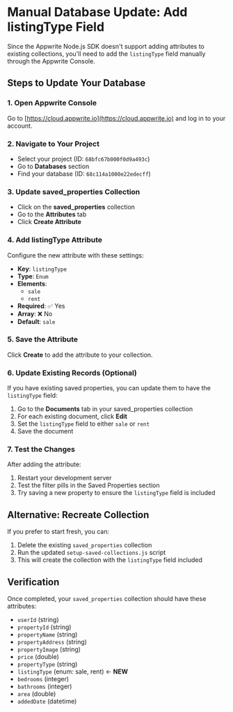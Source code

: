 # Manual Database Update: Add listingType Field

Since the Appwrite Node.js SDK doesn't support adding attributes to existing collections, you'll need to add the `listingType` field manually through the Appwrite Console.

## Steps to Update Your Database

### 1. Open Appwrite Console
Go to [https://cloud.appwrite.io](https://cloud.appwrite.io) and log in to your account.

### 2. Navigate to Your Project
- Select your project (ID: `68bfc67b000f0d9a493c`)
- Go to **Databases** section
- Find your database (ID: `68c114a1000e22edecff`)

### 3. Update saved_properties Collection
- Click on the **saved_properties** collection
- Go to the **Attributes** tab
- Click **Create Attribute**

### 4. Add listingType Attribute
Configure the new attribute with these settings:
- **Key**: `listingType`
- **Type**: `Enum`
- **Elements**: 
  - `sale`
  - `rent`
- **Required**: ✅ Yes
- **Array**: ❌ No
- **Default**: `sale`

### 5. Save the Attribute
Click **Create** to add the attribute to your collection.

### 6. Update Existing Records (Optional)
If you have existing saved properties, you can update them to have the `listingType` field:

1. Go to the **Documents** tab in your saved_properties collection
2. For each existing document, click **Edit**
3. Set the `listingType` field to either `sale` or `rent`
4. Save the document

### 7. Test the Changes
After adding the attribute:
1. Restart your development server
2. Test the filter pills in the Saved Properties section
3. Try saving a new property to ensure the `listingType` field is included

## Alternative: Recreate Collection
If you prefer to start fresh, you can:
1. Delete the existing `saved_properties` collection
2. Run the updated `setup-saved-collections.js` script
3. This will create the collection with the `listingType` field included

## Verification
Once completed, your `saved_properties` collection should have these attributes:
- `userId` (string)
- `propertyId` (string)
- `propertyName` (string)
- `propertyAddress` (string)
- `propertyImage` (string)
- `price` (double)
- `propertyType` (string)
- `listingType` (enum: sale, rent) ← **NEW**
- `bedrooms` (integer)
- `bathrooms` (integer)
- `area` (double)
- `addedDate` (datetime)
